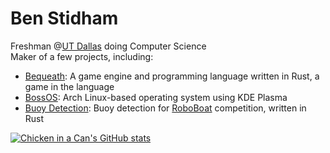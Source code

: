 # Ben Stidham
Freshman @[UT Dallas](https://github.com/utdal) doing Computer Science  
Maker of a few projects, including:  
 - [Bequeath](https://github.com/Chicken-in-a-Can/Bequeath): A game engine and programming language written in Rust, a game in the language
 - [BossOS](https://github.com/Chicken-in-a-Can/The-Executive-OS): Arch Linux-based operating system using KDE Plasma
 - [Buoy Detection](https://github.com/MHSeals/BuoyDetection): Buoy detection for [RoboBoat](https://github.com/robonation) competition, written in Rust

[![Chicken in a Can's GitHub stats](https://github-readme-stats.vercel.app/api/top-langs/?username=chicken-in-a-can&langs_count=4&theme=transparent)](https://github.com/anuraghazra/github-readme-stats)
